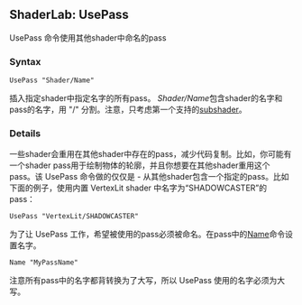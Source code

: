 ## ShaderLab: UsePass
UsePass 命令使用其他shader中命名的pass

### Syntax
```
UsePass "Shader/Name"
```
插入指定shader中指定名字的所有pass。 *Shader/Name*包含shader的名字和pass的名字，用 "/" 分割。注意，只考虑第一个支持的[subshader](../README.md)。

### Details
一些shader会重用在其他shader中存在的pass，减少代码复制。比如，你可能有一个shader pass用于绘制物体的轮廓，并且你想要在其他shader重用这个pass。该 UsePass 命令做的仅仅是 - 从其他shader包含一个指定的pass。比如下面的例子，使用内置 VertexLit shader 中名字为“SHADOWCASTER”的 pass：
```
UsePass "VertexLit/SHADOWCASTER"
```

为了让 UsePass 工作，希望被使用的pass必须被命名。在pass中的[Name](../ShaderLabPass/ShaderLabName/README.md)命令设置名字。
```
Name "MyPassName"
```

注意所有pass中的名字都背转换为了大写，所以 UsePass 使用的名字必须为大写。